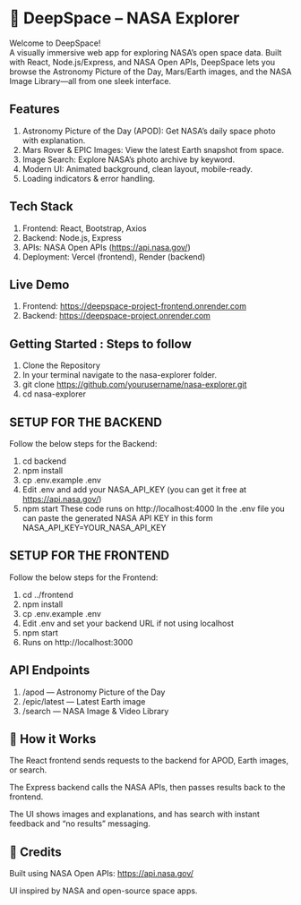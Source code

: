 # 🚀 DeepSpace – NASA Explorer

Welcome to DeepSpace!  
A visually immersive web app for exploring NASA’s open space data. Built with React, Node.js/Express, and NASA Open APIs, 
DeepSpace lets you browse the Astronomy Picture of the Day, Mars/Earth images, and the NASA Image Library—all from one sleek interface.

## Features

1. Astronomy Picture of the Day (APOD): Get NASA’s daily space photo with explanation.  
2. Mars Rover & EPIC Images: View the latest Earth snapshot from space.  
3. Image Search: Explore NASA’s photo archive by keyword.  
4. Modern UI: Animated background, clean layout, mobile-ready.  
5. Loading indicators & error handling.

## Tech Stack
 1. Frontend: React, Bootstrap, Axios  
 2. Backend: Node.js, Express  
 3. APIs: NASA Open APIs (https://api.nasa.gov/)  
 4. Deployment: Vercel (frontend), Render (backend)

## Live Demo
1. Frontend: https://deepspace-project-frontend.onrender.com
2. Backend: https://deepspace-project.onrender.com

## Getting Started : Steps to follow
1. Clone the Repository
2. In your terminal navigate to the nasa-explorer folder.
3. git clone https://github.com/yourusername/nasa-explorer.git
4. cd nasa-explorer

## SETUP FOR THE BACKEND
Follow the below steps for the Backend:
1. cd backend
2. npm install
3. cp .env.example .env
4. Edit .env and add your NASA_API_KEY (you can get it free at https://api.nasa.gov/)
5. npm start
These code runs on http://localhost:4000
In the .env file you can paste the generated NASA API KEY in this form NASA_API_KEY=YOUR_NASA_API_KEY

## SETUP FOR THE FRONTEND
Follow the below steps for the Frontend:
1. cd ../frontend
2. npm install
3. cp .env.example .env
4. Edit .env and set your backend URL if not using localhost
5. npm start
6. Runs on http://localhost:3000

## API Endpoints
1. /apod — Astronomy Picture of the Day
2. /epic/latest — Latest Earth image
3. /search — NASA Image & Video Library

## 🚀 How it Works
The React frontend sends requests to the backend for APOD, Earth images, or search.

The Express backend calls the NASA APIs, then passes results back to the frontend.

The UI shows images and explanations, and has search with instant feedback and “no results” messaging.

## 🙌 Credits
Built using NASA Open APIs: https://api.nasa.gov/

UI inspired by NASA and open-source space apps.
  


  
